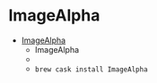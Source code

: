# ImageAlpha
- [ImageAlpha](https://pngmini.com/)
  -  ImageAlpha
  - 
  - `brew cask install ImageAlpha`

